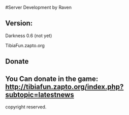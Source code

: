 #Server Development by Raven

Version:
-
Darkness 0.6 (not yet)

TibiaFun.zapto.org

Donate
-
You Can donate in the game: http://tibiafun.zapto.org/index.php?subtopic=latestnews
-
copyright reserved.
